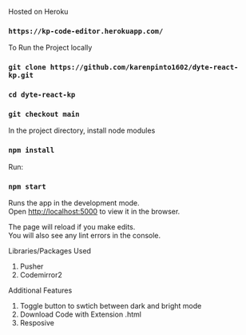 Hosted on Heroku

### `https://kp-code-editor.herokuapp.com/`


To Run the Project locally

### `git clone https://github.com/karenpinto1602/dyte-react-kp.git`
### `cd dyte-react-kp`
### `git checkout main`

In the project directory, install node modules

### `npm install`

Run:

### `npm start`

Runs the app in the development mode.<br>
Open [http://localhost:5000](http://localhost:5000) to view it in the browser.

The page will reload if you make edits.<br>
You will also see any lint errors in the console.


Libraries/Packages Used

1. Pusher
2. Codemirror2

Additional Features

1. Toggle button to swtich between dark and bright mode
2. Download Code with Extension .html
3. Resposive

